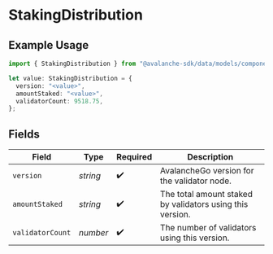 # StakingDistribution

## Example Usage

```typescript
import { StakingDistribution } from "@avalanche-sdk/data/models/components";

let value: StakingDistribution = {
  version: "<value>",
  amountStaked: "<value>",
  validatorCount: 9518.75,
};
```

## Fields

| Field                                                     | Type                                                      | Required                                                  | Description                                               |
| --------------------------------------------------------- | --------------------------------------------------------- | --------------------------------------------------------- | --------------------------------------------------------- |
| `version`                                                 | *string*                                                  | :heavy_check_mark:                                        | AvalancheGo version for the validator node.               |
| `amountStaked`                                            | *string*                                                  | :heavy_check_mark:                                        | The total amount staked by validators using this version. |
| `validatorCount`                                          | *number*                                                  | :heavy_check_mark:                                        | The number of validators using this version.              |